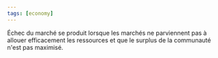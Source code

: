 ```yaml
---
tags: [economy] 
---
```


Échec du marché se produit lorsque les marchés ne parviennent pas à allouer efficacement les ressources et que le surplus de la communauté n'est pas maximisé.